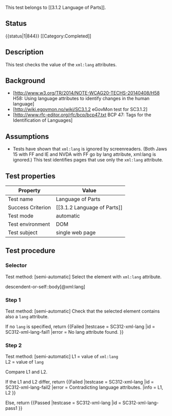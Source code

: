 This test belongs to [[3.1.2 Language of Parts]].

## Status
{{status|1|844}}
[[Category:Completed]]

## Description

This test checks the value of the `xml:lang` attributes.

## Background
- [http://www.w3.org/TR/2014/NOTE-WCAG20-TECHS-20140408/H58  H58: Using language attributes to identify changes in the human language]
- [http://wiki.egovmon.no/wiki/SC3.1.2 eGovMon test for SC3.1.2]
- [http://www.rfc-editor.org/rfc/bcp/bcp47.txt BCP 47: Tags for the Identification of Languages]

## Assumptions
- Tests have shown that `xml:lang` is ignored by screenreaders. (Both Jaws 15 with FF and IE and NVDA with FF go by lang attribute, xml:lang is ignored.) This test identifies pages that use only the  `xml:lang` attribute.

## Test properties

| Property         | Value
|------------------|----
|Test name         |Language of Parts
|Success Criterion |[[3.1.2 Language of Parts]]
|Test mode         |automatic
|Test environment  |DOM
|Test subject      |single web page


## Test procedure

### Selector
Test method: [semi-automatic]
Select the element with `xml:lang` attribute.

  descendent-or-self::body[@xml:lang]

### Step 1
Test method: [semi-automatic]
Check that the selected element contains also a `lang` attribute.

If no `lang` is specified,
return
{{Failed
|testcase = SC312-xml-lang
|id = SC312-xml-lang-fail1
|error = No lang attribute found.
}}

### Step 2
Test method: [semi-automatic]
L1 = value of `xml:lang`<br/>
L2 = value of `lang`

Compare L1 and L2.

If the L1 and L2 differ,
return
{{Failed
|testcase = SC312-xml-lang
|id = SC312-xml-lang-fail2
|error = Contradicting language attributes.
|info = L1, L2
}}

Else,
return
{{Passed
|testcase = SC312-xml-lang
|id = SC312-xml-lang-pass1
}}
